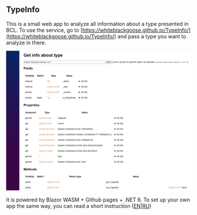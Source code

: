 ## TypeInfo

This is a small web app to analyze all information about a type presented in BCL.
To use the service, go to [https://whiteblackgoose.github.io/TypeInfo/](https://whiteblackgoose.github.io/TypeInfo/)
and pass a type you want to analyze in there.

![screenshot](./screenshot.PNG)

It is powered by Blazor WASM + Github pages + .NET 6. To set up your own app the
same way, you can read a short instruction ([EN](https://swimburger.net/blog/dotnet/how-to-deploy-aspnet-blazor-webassembly-to-github-pages)|[RU](https://habr.com/ru/post/566286/))